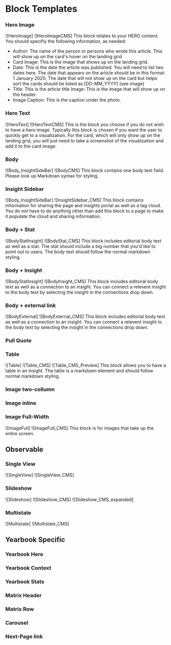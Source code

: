 # Block Templates

### Hero Image
![HeroImage]
![HeroImageCMS]
This block relates to your HERO content. You should specifiy the following information, as needed:
- Author: The name of the person or persons who wrote this article. This will show up on the card's hover on the landing grid
- Card Image: This is the image that shows up on the landing grid.
- Date: This is the date the article was published. You will need to list two dates here. The date that appears on the article should be in this format: 1 January 2020. The date that will not show up on the card but helps sort the cards should be listed as [DD-MM_YYYY] (see image)
- Title: This is the article title
Image: This is the image that will show up on the header.
- Image Caption: This is the caption under the photo.

### Hero Text
![HeroText]
![HeroTextCMS]
This is the block you choose if you do not wish to have a hero image. Typically this block is chosen if you want the user to quickly get to a visualization. For the card, which will only show up on the landing grid, you will just need to take a screenshot of the visualization and add it to the card image.

### Body
![Body_InsightSideBar]
![BodyCMS]
This block contains one body text field. Please look up Markdown syntax for styling. 

### Insight Sidebar
![Body_InsightSideBar]
![InsightSidebar_CMS]
This block contains information for sharing the page and insights portal as well as a tag cloud. You do not have to do anything other than add this block to a page to make it populate the cloud and sharing information.

### Body + Stat
![BodyStatInsight]
![BodyStat_CMS]
This block includes editorial body text as well as a stat. The stat should include a big number that you'd like to point out to users. The body text should follow the normal markdown styling.

### Body + Insight
![BodyStatInsight]
![BodyInsight_CMS]
This block includes editorial body text as well as a connection to an insight. You can connect a relevent insight to the body text by selecting the insight in the connections drop down.

### Body + external link
![BodyExternal]
![BodyExternal_CMS]
This block includes editorial body text as well as a connection to an insight. You can connect a relevent insight to the body text by selecting the insight in the connections drop down.

### Pull Quote

### Table
![Table]
![Table_CMS]
![Table_CMS_Preview]
This block allows you to have a table in an insight. The table is a markdown element and should follow normal markdown styling.

### Image two-collumn


### Image inline


### Image Full-Width
![ImageFull]
![ImageFull_CMS]
This block is for images that take up the entire screen.

## Observable

### Single View
![SingleView]
![SingleView_CMS]

### Slideshow
![Slideshow]
![Slideshow_CMS]
![Slideshow_CMS_expanded]


### Multistate
![Multistate]
![Multistate_CMS]

## Yearbook Specific 

### Yearbook Hero

### Yearbook Context

### Yearbook Stats

### Matrix Header

### Matrix Row

### Carousel

### Next-Page link

